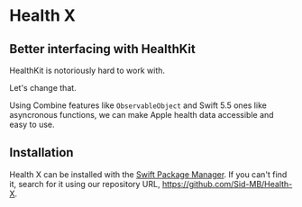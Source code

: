 # Health X
## Better interfacing with HealthKit

HealthKit is notoriously hard to work with. 

Let's change that.


Using Combine features like `ObservableObject` and Swift 5.5 ones like asyncronous functions, we can make Apple health data accessible and easy to use.

## Installation
Health X can be installed with the [Swift Package Manager][1]. If you can't find it, search for it using our repository URL, https://github.com/Sid-MB/Health-X.

[1]: https://developer.apple.com/documentation/swift_packages/adding_package_dependencies_to_your_app
